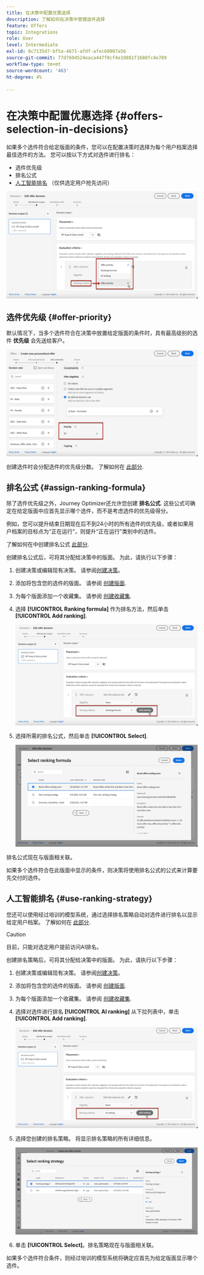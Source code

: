```yaml
---
title: 在决策中配置优惠选择
description: 了解如何在决策中管理选件选择
feature: Offers
topic: Integrations
role: User
level: Intermediate
exl-id: 8c7135d7-bf5a-4671-afdf-afec60907a56
source-git-commit: 77d7694524eaca447f0cf4e19881f1688fc4e789
workflow-type: tm+mt
source-wordcount: '463'
ht-degree: 4%

---
```


# 在决策中配置优惠选择 {#offers-selection-in-decisions}

如果多个选件符合给定版面的条件，您可以在配置决策时选择为每个用户档案选择最佳选件的方法。 您可以按以下方式对选件进行排名：
* 选件优先级
* 排名公式
* [人工智能排名](#use-ranking-strategy) （仅供选定用户抢先访问）

![](../../assets/offer-rank-by.png)

## 选件优先级 {#offer-priority}

默认情况下，当多个选件符合在决策中放置给定版面的条件时，具有最高级别的选件 **优先级** 会先送给客户。

![](../../assets/offer-priority.png)

创建选件时会分配选件的优先级分数。 了解如何在 [此部分](../offer-library/creating-personalized-offers.md).

## 排名公式 {#assign-ranking-formula}

除了选件优先级之外，Journey Optimizer还允许您创建 **排名公式**. 这些公式可确定在给定版面中应首先显示哪个选件，而不是考虑选件的优先级得分。

例如，您可以提升结束日期现在后不到24小时的所有选件的优先级，或者如果用户档案的目标点为“正在运行”，则提升“正在运行”类别中的选件。

了解如何在中创建排名公式 [此部分](../offer-library/create-ranking-formulas.md).

创建排名公式后，可将其分配给决策中的版面。 为此，请执行以下步骤：

1. 创建决策或编辑现有决策。 请参阅[创建决策](../offer-activities/create-offer-activities.md)。

1. 添加将包含您的选件的版面。 请参阅 [创建版面](../offer-library/creating-placements.md).

1. 为每个版面添加一个收藏集。 请参阅 [创建收藏集](../offer-library/creating-collections.md).

1. 选择 **[!UICONTROL Ranking formula]** 作为排名方法，然后单击 **[!UICONTROL Add ranking]**.

   ![](../../assets/offer-activity-ranking.png)

1. 选择所需的排名公式，然后单击 **[!UICONTROL Select]**.

   ![](../../assets/ranking-selection.png)

排名公式现在与版面相关联。

如果多个选件符合在此版面中显示的条件，则决策将使用排名公式的公式来计算要先交付的选件。

## 人工智能排名 {#use-ranking-strategy}

<!--If you are an [Adobe Experience Platform](https://experienceleague.adobe.com/docs/experience-platform/landing/home.html){target="_blank"} user leveraging the **Offer Decisioning** application service,-->

您还可以使用经过培训的模型系统，通过选择排名策略自动对选件进行排名以显示给定用户档案。 了解如何在 [此部分](../offer-library/create-ranking-strategies.md).

>[!CAUTION]
>
>目前，只能对选定用户提前访问AI排名。

创建排名策略后，可将其分配给决策中的版面。 为此，请执行以下步骤：

1. 创建决策或编辑现有决策。 请参阅[创建决策](../offer-activities/create-offer-activities.md)。

1. 添加将包含您的选件的版面。 请参阅 [创建版面](../offer-library/creating-placements.md).

1. 为每个版面添加一个收藏集。 请参阅 [创建收藏集](../offer-library/creating-collections.md).

1. 选择对选件进行排名 **[!UICONTROL AI ranking]** 从下拉列表中，单击 **[!UICONTROL Add ranking]**.

   ![](../../assets/ranking-selection-ai-ranking.png)

1. 选择您创建的排名策略。 将显示排名策略的所有详细信息。

   ![](../../assets/ranking-selection-ai-ranking-selected.png)

1. 单击 **[!UICONTROL Select]**。排名策略现在与版面相关联。

如果多个选件符合条件，则经过培训的模型系统将确定应首先为给定版面显示哪个选件。

